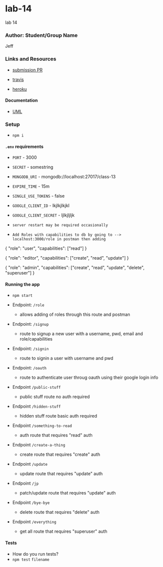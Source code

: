 # lab-14
lab 14

### Author: Student/Group Name
Jeff


### Links and Resources
* [submission PR](https://github.com/jeff-401-js/lab-14/pull/1)

* [travis](https://www.travis-ci.com/jeff-401-js/lab-14)
* [heroku](https://fierce-tundra-51744.herokuapp.com/)

#### Documentation
* [UML](https://photos.app.goo.gl/cvPCpcn4SpdhPJ5TA)

### Setup
*  `npm i`

#### `.env` requirements
* `PORT` - 3000
* `SECRET` - somestring
* `MONGODB_URI` - mongodb://localhost:27017/class-13
* `EXPIRE_TIME` - 15m
* `SINGLE_USE_TOKENS` - false
* `GOOGLE_CLIENT_ID` - lkjlkjlkjkl
* `GOOGLE_CLIENT_SECRET` - ljlkjljljk

* `server restart may be required occasionally`

* `Add Roles with capabilities to db by going to --> localhost:3000/role in postman then adding`

{
	"role": "user",
	"capabilities": ["read"]
}

{
	"role": "editor",
	"capabilities": ["create", "read", "update"]
}

{
	"role": "admin",
	"capabilities": ["create", "read", "update", "delete", "superuser"]
}


#### Running the app

* `npm start`

* Endpoint: `/role`
  * allows adding of roles through this route and postman
* Endpoint: `/signup`
  * route to signup a new user with a username, pwd, email and role/capabilities
* Endpoint: `/signin`
  * route to signin a user with username and pwd
* Endpoint: `/oauth`
  * route to authenticate user throug oauth using their google login info
* Endpoint `/public-stuff`
  * public stuff route no auth required
* Endpoint `/hidden-stuff`
  * hidden stuff route basic auth required
* Endpoint `/something-to-read`
  * auth route that requires "read" auth
* Endpoint `/create-a-thing`
  * create route that requires "create" auth
* Endpoint `/update`
  * update route that requires "update" auth
* Endpoint `/jp`
  * patch/update route that requires "update" auth
* Endpoint `/bye-bye`
  * delete route that requires "delete" auth
* Endpoint `/everything`
  * get all route that requires "superuser" auth

#### Tests
* How do you run tests?
* `npm test` `filename`
